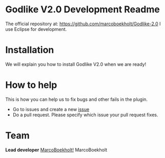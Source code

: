 Godlike V2.0 Development Readme
===========
The official repository at: https://github.com/marcoboekholt/Godlike-2.0
I use Eclipse for development.

Installation
===========
We will explain you how to install Godlike V2.0 when we are ready!

How to help
===========
This is how you can help us to fix bugs and other fails in the plugin.
 * Go to issues and create a new [issue](https://github.com/MarcoBoekholt/Godlike-2.0/issues/new)
 * Do a pull request. Please specify which issue your pull request fixes.

Team
===========
**Lead developer** [MarcoBoekholt!](https://avatars3.githubusercontent.com/u/1371927?v=2&u=bd999c3b5142f206cab9ac8e1cee8eae6c7a207a&s=32) MarcoBoekholt
